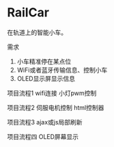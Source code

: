# RailCar

在轨道上的智能小车。

需求
1. 小车精准停在某点位
2. WiFi或者蓝牙传输信息、控制小车
3. OLED显示屏显示信息

项目流程1
wifi连接
小灯pwm控制

项目流程2
伺服电机控制
html控制器

项目流程3
ajax或js局部刷新

项目流程四
OLED屏幕显示
